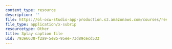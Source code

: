```yaml
---
content_type: resource
description: ''
file: https://ol-ocw-studio-app-production.s3.amazonaws.com/courses/res-15-003-shaping-the-future-of-work-15-662x-spring-2016/793e6638f2a95e8595ee73d89cecd533_M4dl1quiPPY.vtt
file_type: application/x-subrip
resourcetype: Other
title: 3play caption file
uid: 793e6638-f2a9-5e85-95ee-73d89cecd533
---
```

